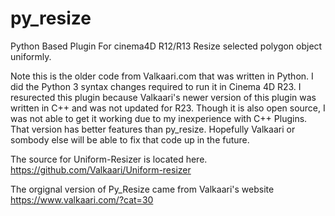 # py_resize
Python Based Plugin For cinema4D R12/R13
Resize selected polygon object uniformly.

Note this is the older code from Valkaari.com that was written in Python.  I did the Python 3 syntax changes required to run it in Cinema 4D R23.  I resurected this plugin because Valkaari's newer version of this plugin was written in C++ and was not updated for R23. Though it is also open source, I was not able to get it working due to my inexperience with C++ Plugins. That version has better features than py_resize. Hopefully Valkaari or sombody else will be able to fix that code up in the future.

The source for Uniform-Resizer is located here.
https://github.com/Valkaari/Uniform-resizer

The orgignal version of Py_Resize came from Valkaari's website
https://www.valkaari.com/?cat=30
